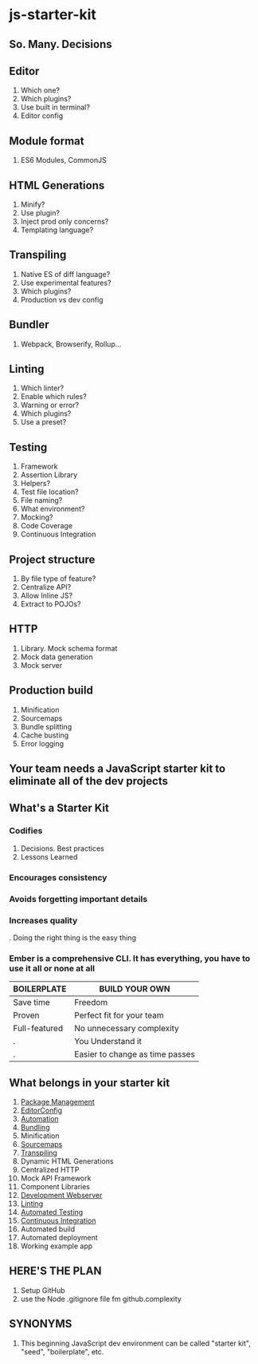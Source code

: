 # js-starter-kit

## So. Many. Decisions

## Editor

1. Which one?
1. Which plugins?
1. Use built in terminal?
1. Editor config

## Module format

1. ES6 Modules, CommonJS

## HTML Generations

1. Minify?
1. Use plugin?
1. Inject prod only concerns?
1. Templating language?

## Transpiling

1. Native ES of diff language?
1. Use experimental features?
1. Which plugins?
1. Production vs dev config

## Bundler

1. Webpack, Browserify, Rollup...

## Linting

1. Which linter?
1. Enable which rules?
1. Warning or error?
1. Which plugins?
1. Use a preset?

## Testing

1. Framework
1. Assertion Library
1. Helpers?
1. Test file location?
1. File naming?
1. What environment?
1. Mocking?
1. Code Coverage
1. Continuous Integration

## Project structure

1. By file type of feature?
1. Centralize API?
1. Allow Inline JS?
1. Extract to POJOs?

## HTTP

1. Library. Mock schema format
1. Mock data generation
1. Mock server

## Production build

1. Minification
1. Sourcemaps
1. Bundle splitting
1. Cache busting
1. Error logging

## Your team needs a JavaScript starter kit to eliminate all of the dev projects

## What's a Starter Kit

### Codifies

1. Decisions. Best practices
1. Lessons Learned

### Encourages consistency

### Avoids forgetting important details

### Increases quality

. Doing the right thing is the easy thing

### Ember is a comprehensive CLI. It has everything, you have to use it all or none at all

BOILERPLATE | BUILD YOUR OWN
----------- | --------------
Save time | Freedom
Proven | Perfect fit for your team
Full-featured | No unnecessary complexity
. | You Understand it
. | Easier to change as time passes

## What belongs in your starter kit

1. [Package Management](doc/PackageManagement.md)
1. [EditorConfig](doc/EditorConfig.md)
1. [Automation](doc/Automation.md)
1. [Bundling](doc/Bundling.md)
1. Minification
1. [Sourcemaps](doc/Sourcemaps.md)
1. [Transpiling](doc/Transpilers.md)
1. Dynamic HTML Generations
1. Centralized HTTP
1. Mock API Framework
1. Component Libraries
1. [Development Webserver](doc/DevelopmentWebServer.md)
1. [Linting](doc/Linting.md)
1. [Automated Testing](doc/Testing.md)
1. [Continuous Integration](doc/ContInt.md)
1. Automated build
1. Automated deployment
1. Working example app

## HERE'S THE PLAN

1. Setup GitHub
1. use the Node .gitignore file fm github.complexity

## SYNONYMS

1. This beginning JavaScript dev environment can be called "starter kit", "seed", "boilerplate", etc.
